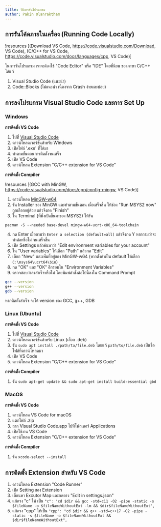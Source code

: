 ```yaml
---
title: วิธีการรันโปรแกรม
author: Pakin Olanraktham
---
```


## การรันโค้ดภายในเครื่อง (Running Code Locally)

!resources [(Download VS Code, https://code.visualstudio.com/Download, VS Code), (C/C++ for VS Code, https://code.visualstudio.com/docs/languages/cpp, VS Code)]

ในการรันโปรแกรม เราจะต้องใช้ "Code Editor" หรือ "IDE" โดยที่นิยม ของภาษา C/C++ ได้แก่

1. Visual Studio Code (แนะนำ)
2. Code::Blocks (ไม่แนะนำ เนื่องจาก Crash ง่ายและบ่อย)

## การลงโปรแกรม Visual Studio Code และการ Set Up
### Windows
**การติดตั้ง VS Code**

1. ไปที่ [Visual Studio Code](https://code.visualstudio.com/download)
2. ดาวน์โหลดเวอร์ชันสำหรับ Windows
3. เปิดไฟล์ '.exe' ที่ได้มา
4. ทำตามขั้นตอนการติดตั้งจนเสร็จ
5. เปิด VS Code
6. ดาวน์โหลด Extension "C/C++ extension for VS Code"

**การติดตั้ง Compiler**

!resources [(GCC with MinGW, https://code.visualstudio.com/docs/cpp/config-mingw, VS Code)]

1. ดาวน์โหลด [MinGW-w64](https://github.com/msys2/msys2-installer/releases/download/2024-12-08/msys2-x86_64-20241208.exe)
2. รัน Installer ของ MinGW และทำตามขั้นตอน เมื่อเสร็จสิ้น ให้ช่อง "Run MSYS2 now" ถูกเลือกอยู่ด้วย แล้วจึงกด "Finish"
3. ใน Terminal (ที่พึ่งเปิดขึ้นมาของ MSYS2) ให้รัน
```shell
pacman -S --needed base-devel mingw-w64-ucrt-x86_64-toolchain
```
4. กด Enter เมื่อถามว่า `Enter a selection (default=all)` แล้วจึงกด Y หากถามว่าจะทำต่อหรือไม่ จนเสร็จสิ้น
5. เปิด Settings แล้วค้นหาว่า "Edit environment variables for your account"
6. ใน "User variables" ให้เลือก "Path" แล้วกด "Edit"
7. เลือก "New" และเพิ่มที่อยู่ของ MinGW-w64 (หากตั้งค่าเป็น default ให้เลือก `C:\msys64\ucrt64\bin`)
8. กด "OK" และ "OK" อีกรอบใน "Environment Variables"
9. ตรวจสอบว่าลงสำเร็จหรือไม่ โดยพิมพ์คำสั่งต่อไปนี้ลงใน Command Prompt
```bash
gcc --version
g++ --version
gdb --version
```
หากติดตั้งสำเร็จ จะได้ version ของ GCC, g++, GDB 

### Linux (Ubuntu)

**การติดตั้ง VS Code**

1. ไปที่ [Visual Studio Code](https://code.visualstudio.com/download)
2. ดาวน์โหลดเวอร์ชันสำหรับ Linux (เลือก .deb)
3. รัน `sudo apt install ./path/to/file.deb` โดยแก้ `path/to/file.deb` เป็นชื่อไฟล์ที่ดาวน์โหลดมา
5. เปิด VS Code
6. ดาวน์โหลด Extension "C/C++ extension for VS Code"

**การติดตั้ง Compiler**

1. รัน `sudo apt-get update && sudo apt-get install build-essential gbd`

### MacOS

**การติดตั้ง VS Code**

1. ดาวน์โหลด VS Code for macOS
2. แตกไฟล์ .zip
3. ลาก Visual Studio Code.app ไปที่โฟลเดอร์ Applications
4. เปิดใช้งาน VS Code
5. ดาวน์โหลด Extension "C/C++ extension for VS Code"

**การติดตั้ง Compiler**

1. รัน `xcode-select --install`

## การติดตั้ง Extension สำหรับ VS Code

1. ดาวน์โหลด Extension "Code Runner"
2. เปิด Setting ของ Extension
3. เลื่อนหา Excutor Map และกดตรง "Edit in settings.json"
4. แก้ตรง "c" ให้ เป็น `"c": "cd $dir && gcc -std=c11 -O2 -pipe -static -s $fileName -o $fileNameWithoutExt -lm && $dir$fileNameWithoutExt",`
5. แก้ตรง "cpp" ให้เป็น `"cpp": "cd $dir && g++ -std=c++17 -O2 -pipe -static -s $fileName -o $fileNameWithoutExt && $dir$fileNameWithoutExt",`